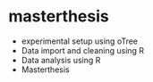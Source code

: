 # masterthesis
- experimental setup using oTree
- Data import and cleaning using R
- Data analysis using R
- Masterthesis
